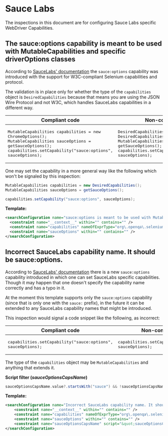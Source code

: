 # Sauce Labs

The inspections in this document are for configuring Sauce Labs specific WebDriver Capabilities.

## The sauce:options capability is meant to be used with MutableCapabilities and specific driverOptions classes

According to [SauceLabs' documentation](https://wiki.saucelabs.com/display/DOCS/Selenium+W3C+Capabilities+Support)
the `sauce:options` capability was introduced with the support for W3C-compliant Selenium capabilities and protocol.

The validation is in place only for whether the type of the `capabilities` object is `DesiredCapabilities` because that
means you are using the JSON Wire Protocol and not W3C, which handles SauceLabs capabilities in a different way.

| Compliant code | Non-compliant code |
|---|---|
| <pre>MutableCapabilities capabilities = new ChromeOptions();<br>MutableCapabilities sauceOptions = getSauceOptions();<br>capabilities.setCapability("sauce:options", sauceOptions);</pre> | <pre>DesiredCapabilities capabilities = new DesiredCapabilities();<br>MutableCapabilities sauceOptions = getSauceOptions();<br>capabilities.setCapability("sauce:options", sauceOptions);</pre> |

One may set the capability in a more general way like the following which won't be signaled by this inspection:

```java
MutableCapabilities capabilities = new DesiredCapabilities();
MutableCapabilities sauceOptions = getSauceOptions();

capabilities.setCapability("sauce:options", sauceOptions);
```

**Template:**

```xml
<searchConfiguration name="sauce:options is meant to be used with MutableCapabilities and specific driverOptions classes instead of DesiredCapabilities." text="$capabilities$.setCapability(&quot;sauce:options&quot;, $sauceOptions$);" recursive="true" caseInsensitive="true" type="JAVA" pattern_context="default">
  <constraint name="__context__" within="" contains="" />
  <constraint name="capabilities" nameOfExprType="org\.openqa\.selenium\.remote\.DesiredCapabilities" expressionTypes="org.openqa.selenium.remote.DesiredCapabilities" within="" contains="" />
  <constraint name="sauceOptions" within="" contains="" />
</searchConfiguration>
```

## Incorrect SauceLabs capability name. It should be sauce:options.

According to [SauceLabs' documentation](https://wiki.saucelabs.com/display/DOCS/Selenium+W3C+Capabilities+Support)
there is a new `sauce:options` capability introduced in which one can set SauceLabs specific capabilities. Though it may
happen that one doesn't specify the capability name correctly and has a typo in it.

At the moment this template supports only the `sauce:options` capability (since that is only one with the `sauce:` prefix),
in the future it can be extended to any SauceLabs capability names that might be introduced.

This inspection would signal a code snippet like the following, as incorrect:

| Compliant code | Non-compliant code |
|---|---|
| <pre>capabilities.setCapability("sauce:options", sauceOptions);</pre> | <pre>capabilities.setCapability("sauce:opts", sauceOptions);</pre> |

The type of the `capabilities` object may be `MutableCapabilities` and anything that extends it.

**Script filter ($sauceOptionsCapsName$)**

```groovy
sauceOptionsCapsName.value?.startsWith("sauce") && !sauceOptionsCapsName.value?.equals("sauce:options") 
```

**Template:**

```xml
<searchConfiguration name="Incorrect SauceLabs capability name. It should be sauce:options." text="$capabilities$.setCapability(&quot;$sauceOptionsCapsName$&quot;, $sauceOptions$);" recursive="true" caseInsensitive="true" type="JAVA" pattern_context="default">
    <constraint name="__context__" within="" contains="" />
    <constraint name="capabilities" nameOfExprType="org\.openqa\.selenium\.MutableCapabilities" expressionTypes="org.openqa.selenium.MutableCapabilities" exprTypeWithinHierarchy="true" within="" contains="" />
    <constraint name="sauceOptions" within="" contains="" />
    <constraint name="sauceOptionsCapsName" script="&quot;sauceOptionsCapsName.value?.startsWith(&quot;sauce&quot;) &amp;&amp; !sauceOptionsCapsName.value?.equals(&quot;sauce:options&quot;) &quot;" within="" contains="" />
</searchConfiguration>
```
